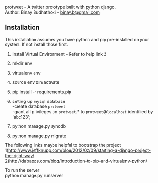 protweet - A twitter prototype built with python django. <br>
Author: Binay Budhathoki - binay.b@gmail.com


Installation
------------

 This installation assumes you have python and pip pre-installed on your system. If not install those first.

 1) Install Virtual Environment - Refer to help link 2 <br>
 2) mkdir env <br>
 3) virtualenv env <br>
 4) source env/bin/activate <br>
 5) pip install -r requirements.pip <br>

 6) setting up mysql database <br>
	-create database `protweet` <br>
	-grant all privileges on `protweet`.* to `protweet`@`localhost` identified by 'abc123';

 7) python manage.py syncdb <br>
 8) python manage.py migrate <br>


 The following links maybe helpful to bootstrap the project <br> 
 1)http://www.jeffknupp.com/blog/2012/02/09/starting-a-django-project-the-right-way/ <br>
 2)http://dabapps.com/blog/introduction-to-pip-and-virtualenv-python/ <br>


 To run the server <br>
 python manage.py runserver  <br>


